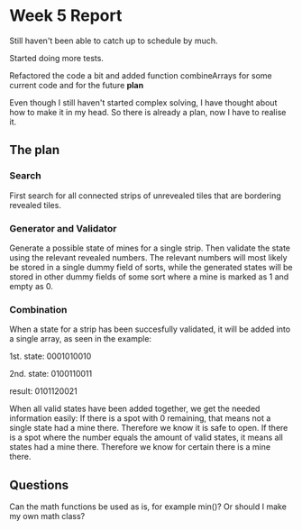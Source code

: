 # Week 5 Report

Still haven't been able to catch up to schedule by much.

Started doing more tests.

Refactored the code a bit and added function combineArrays
for some current code and for the future **plan**

Even though I still haven't started complex solving,
I have thought about how to make it in my head.
So there is already a plan, now I have to realise it.

## The plan
### Search
First search for all connected strips of unrevealed tiles
that are bordering revealed tiles.
### Generator and Validator
Generate a possible state of mines for a single strip.
Then validate the state using the relevant revealed numbers.
The relevant numbers will most likely be stored in a single
dummy field of sorts, while the generated states will
be stored in other dummy fields of some sort where a mine is
marked as 1 and empty as 0.
### Combination
When a state for a strip has been succesfully validated,
it will be added into a single array, as seen in the example:

1st. state:	0001010010

2nd. state:	0100110011

result:		0101120021

When all valid states have been added together,
we get the needed information easily: If there is a spot
with 0 remaining, that means not a single state had a mine there.
Therefore we know it is safe to open. If there is a spot where
the number equals the amount of valid states, it means all states
had a mine there. Therefore we know for certain there is a mine there.

## Questions
Can the math functions be used as is, for example min()?
Or should I make my own math class?